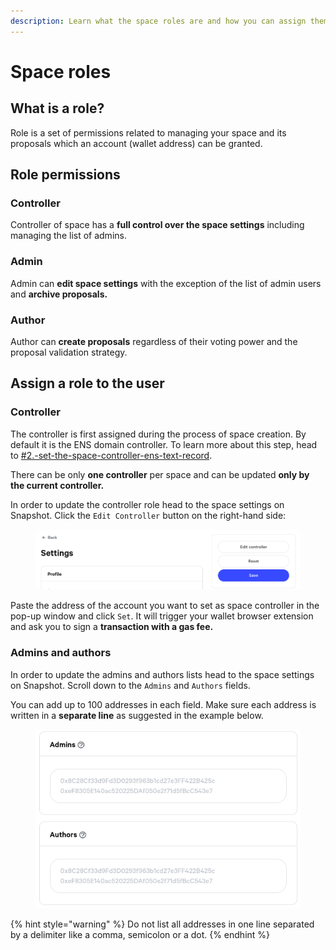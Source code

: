 ```yaml
---
description: Learn what the space roles are and how you can assign them to users.
---
```


# Space roles

## What is a role?

Role is a set of permissions related to managing your space and its proposals which an account (wallet address) can be granted.

## Role permissions

### Controller

Controller of space has a **full control over the space settings** including managing the list of admins.

### Admin

Admin can **edit space settings** with the exception of the list of admin users and **archive proposals.**

### Author

Author can **create proposals** regardless of their voting power and the proposal validation strategy.

## Assign a role to the user

### Controller

The controller is first assigned during the process of space creation. By default it is the ENS domain controller. To learn more about this step, head to [#2.-set-the-space-controller-ens-text-record](create.md#2.-set-the-space-controller-ens-text-record "mention").

There can be only **one controller** per space and can be updated **only by the current controller.**

In order to update the controller role head to the space settings on Snapshot. Click the `Edit Controller` button on the right-hand side:

<figure><img src="../.gitbook/assets/image (5) (1) (1).png" alt=""><figcaption></figcaption></figure>

Paste the address of the account you want to set as space controller in the pop-up window and click `Set`. It will trigger your wallet browser extension and ask you to sign a **transaction with a gas fee.**&#x20;

### **Admins and authors**

In order to update the admins and authors lists head to the space settings on Snapshot. Scroll down to the `Admins` and `Authors` fields.&#x20;

You can add up to 100 addresses in each field. Make sure each address is written in a **separate line** as suggested in the example below.

<figure><img src="../.gitbook/assets/image (5) (2) (1).png" alt=""><figcaption></figcaption></figure>

{% hint style="warning" %}
Do not list all addresses in one line separated by a delimiter like a comma, semicolon or a dot.
{% endhint %}

